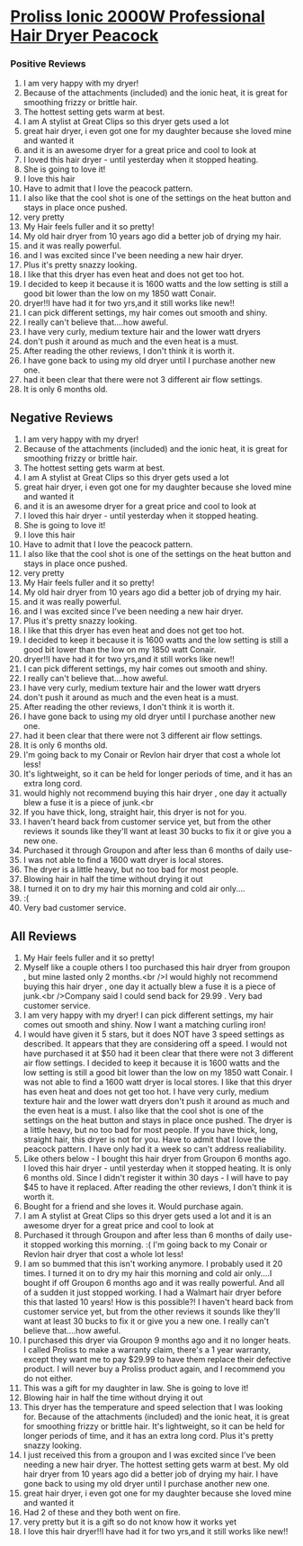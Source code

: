 # [Proliss Ionic 2000W Professional Hair Dryer Peacock](https://products.checkmycream.com/products/Proliss-Ionic-2000W-Professional-Hair-Dryer-Peacock.html)

### Positive Reviews

<ol>
      <li>I am very happy with my dryer!</li>
      <li>Because of the attachments (included) and the ionic heat, it is great for smoothing frizzy or brittle hair.</li>
      <li>The hottest setting gets warm at best.  </li>
      <li>I am A stylist at Great Clips so this dryer gets used a lot</li>
      <li>great hair dryer, i even got one for my daughter because she loved mine and wanted it</li>
      <li>and it is an awesome dryer for a great price and cool to look at</li>
      <li>I loved this hair dryer - until yesterday when it stopped heating.  </li>
      <li>She is going to love it!</li>
      <li>I love this hair</li>
      <li>Have to admit that I love the peacock pattern.  </li>
      <li>I also like that the cool shot is one of the settings on the heat button and stays in place once pushed.  </li>
      <li>very pretty</li>
      <li>My Hair feels fuller and it so pretty!</li>
      <li>My old hair dryer from 10 years ago did a better job of drying my hair.  </li>
      <li>and it was really powerful.</li>
      <li>and I was excited since I&#x27;ve been needing a new hair dryer.  </li>
      <li>Plus it&#x27;s pretty snazzy looking.</li>
      <li>I like that this dryer has even heat and does not get too hot.  </li>
      <li>I decided to keep it because it is 1600 watts and the low setting is still a good bit lower than the low on my 1850 watt Conair.  </li>
      <li>dryer!!I have had it for two yrs,and it still works like new!!</li>
      <li>I can pick different settings, my hair comes out smooth and shiny.</li>
      <li>I really can&#x27;t believe that....how aweful.</li>
      <li>I have very curly, medium texture hair and the lower watt dryers</li>
      <li>don&#x27;t push it around as much and the even heat is a must.  </li>
      <li>After reading the other reviews, I don&#x27;t think it is worth it.</li>
      <li>I have gone back to using my old dryer until I purchase another new one.</li>
      <li>had it been clear that there were not 3 different air flow settings.  </li>
      <li>It is only 6 months old.  </li>
</ol>


<h2>Negative Reviews</h2>
<ol>
<li> I am very happy with my dryer!</li>
<li> Because of the attachments (included) and the ionic heat, it is great for smoothing frizzy or brittle hair.</li>
<li> The hottest setting gets warm at best.  </li>
<li> I am A stylist at Great Clips so this dryer gets used a lot</li>
<li> great hair dryer, i even got one for my daughter because she loved mine and wanted it</li>
<li> and it is an awesome dryer for a great price and cool to look at</li>
<li> I loved this hair dryer - until yesterday when it stopped heating.  </li>
<li> She is going to love it!</li>
<li> I love this hair</li>
<li> Have to admit that I love the peacock pattern.  </li>
<li> I also like that the cool shot is one of the settings on the heat button and stays in place once pushed.  </li>
<li> very pretty</li>
<li> My Hair feels fuller and it so pretty!</li>
<li> My old hair dryer from 10 years ago did a better job of drying my hair.  </li>
<li> and it was really powerful.</li>
<li> and I was excited since I&#x27;ve been needing a new hair dryer.  </li>
<li> Plus it&#x27;s pretty snazzy looking.</li>
<li> I like that this dryer has even heat and does not get too hot.  </li>
<li> I decided to keep it because it is 1600 watts and the low setting is still a good bit lower than the low on my 1850 watt Conair.  </li>
<li> dryer!!I have had it for two yrs,and it still works like new!!</li>
<li> I can pick different settings, my hair comes out smooth and shiny.</li>
<li> I really can&#x27;t believe that....how aweful.</li>
<li> I have very curly, medium texture hair and the lower watt dryers</li>
<li> don&#x27;t push it around as much and the even heat is a must.  </li>
<li> After reading the other reviews, I don&#x27;t think it is worth it.</li>
<li> I have gone back to using my old dryer until I purchase another new one.</li>
<li> had it been clear that there were not 3 different air flow settings.  </li>
<li> It is only 6 months old.  </li>
<li> I&#x27;m going back to my Conair or Revlon hair dryer that cost a whole lot less!</li>
<li> It&#x27;s lightweight, so it can be held for longer periods of time, and it has an extra long cord.</li>
<li> would highly not recommend buying this hair dryer , one day it actually blew a fuse it is a piece of junk.&lt;br</li>
<li> If you have thick, long, straight hair, this dryer is not for you.  </li>
<li> I haven&#x27;t heard back from customer service yet, but from the other reviews it sounds like they&#x27;ll want at least 30 bucks to fix it or give you a new one.</li>
<li> Purchased it through Groupon and after less than 6 months of daily use-</li>
<li> I was not able to find a 1600 watt dryer is local stores.  </li>
<li> The dryer is a little heavy, but no too bad for most people.  </li>
<li> Blowing hair in half the time without drying it out</li>
<li> I turned it on to dry my hair this morning and cold air only....</li>
<li> :(  </li>
<li> Very bad customer service.</li>
</ol>

<h2>All Reviews</h2>

<ol>
    <li> My Hair feels fuller and it so pretty!</li>
    <li> Myself like a couple others I too purchased this hair dryer from groupon , but mine lasted only 2 months.&lt;br /&gt;I would highly not recommend buying this hair dryer , one day it actually blew a fuse it is a piece of junk.&lt;br /&gt;Company said I could send back for 29.99 . Very bad customer service.</li>
    <li> I am very happy with my dryer! I can pick different settings, my hair comes out smooth and shiny. Now I want a matching curling iron!</li>
    <li> I would have given it 5 stars, but it does NOT have 3 speed settings as described.  It appears that they are considering off a speed.  I would not have purchased it at $50 had it been clear that there were not 3 different air flow settings.  I decided to keep it because it is 1600 watts and the low setting is still a good bit lower than the low on my 1850 watt Conair.  I was not able to find a 1600 watt dryer is local stores.  I like that this dryer has even heat and does not get too hot.  I have very curly, medium texture hair and the lower watt dryers don&#x27;t push it around as much and the even heat is a must.  I also like that the cool shot is one of the settings on the heat button and stays in place once pushed.  The dryer is a little heavy, but no too bad for most people.  If you have thick, long, straight hair, this dryer is not for you.  Have to admit that I love the peacock pattern.  I have only had it a week so can&#x27;t address realiability.</li>
    <li> Like others below - I bought this hair dryer from Groupon 6 months ago.  I loved this hair dryer - until yesterday when it stopped heating.  It is only 6 months old.  Since I didn&#x27;t register it within 30 days - I will have to pay $45 to have it replaced.  After reading the other reviews, I don&#x27;t think it is worth it.</li>
    <li> Bought for a friend and she loves it. Would purchase again.</li>
    <li> I am A stylist at Great Clips so this dryer gets used a lot and it is an awesome dryer for a great price and cool to look at</li>
    <li> Purchased it through Groupon and after less than 6 months of daily use- it stopped working this morning.  :(  I&#x27;m going back to my Conair or Revlon hair dryer that cost a whole lot less!</li>
    <li> I am so bummed that this isn&#x27;t working anymore. I probably used it 20 times. I turned it on to dry my hair this morning and cold air only....I bought if off Groupon 6 months ago and it was really powerful. And all of a sudden it just stopped working. I had a Walmart hair dryer before this that lasted 10 years! How is this possible?! I haven&#x27;t heard back from customer service yet, but from the other reviews it sounds like they&#x27;ll want at least 30 bucks to fix it or give you a new one. I really can&#x27;t believe that....how aweful.</li>
    <li> I purchased this dryer via Groupon 9 months ago and it no longer heats.  I called Proliss to make a warranty claim, there&#x27;s a 1 year warranty, except they want me to pay $29.99 to have them replace their defective product.  I will never buy a Proliss product again, and I recommend you do not either.</li>
    <li> This was a gift for my daughter in law.  She is going to love it!</li>
    <li> Blowing hair in half the time without drying it out</li>
    <li> This dryer has the temperature and speed selection that I was looking for. Because of the attachments (included) and the ionic heat, it is great for smoothing frizzy or brittle hair. It&#x27;s lightweight, so it can be held for longer periods of time, and it has an extra long cord. Plus it&#x27;s pretty snazzy looking.</li>
    <li> I just received this from a groupon and I was excited since I&#x27;ve been needing a new hair dryer.  The hottest setting gets warm at best.  My old hair dryer from 10 years ago did a better job of drying my hair.  I have gone back to using my old dryer until I purchase another new one.</li>
    <li> great hair dryer, i even got one for my daughter because she loved mine and wanted it</li>
    <li> Had 2 of these and they both went on fire.</li>
    <li> very pretty but it is a gift so do not know how it works yet</li>
    <li> I love this hair dryer!!I have had it for two yrs,and it still works like new!!</li>
</ol>





